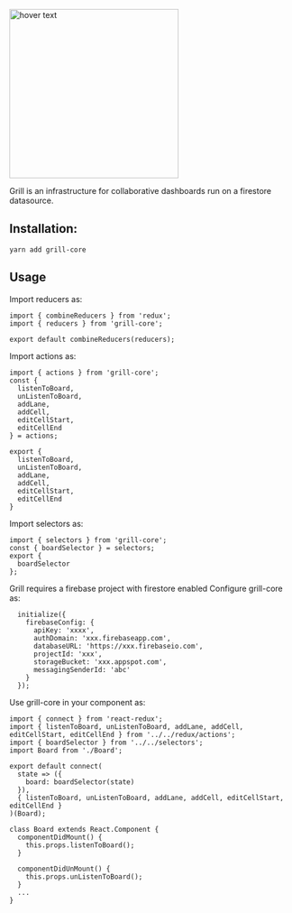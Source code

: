 <p align="left">
  <img src="https://user-images.githubusercontent.com/2143920/53520273-942e0600-3ad5-11e9-97c7-4601961de32a.png" width="300" title="hover text">
</p>
Grill is an infrastructure for collaborative dashboards run on a firestore datasource.

## Installation:

`yarn add grill-core`

## Usage

Import reducers as:

```
import { combineReducers } from 'redux';
import { reducers } from 'grill-core';

export default combineReducers(reducers);
```

Import actions as:

```
import { actions } from 'grill-core';
const {
  listenToBoard,
  unListenToBoard,
  addLane,
  addCell,
  editCellStart,
  editCellEnd
} = actions;

export {
  listenToBoard,
  unListenToBoard,
  addLane,
  addCell,
  editCellStart,
  editCellEnd
}
```

Import selectors as:

```
import { selectors } from 'grill-core';
const { boardSelector } = selectors;
export {
  boardSelector
};
```

Grill requires a firebase project with firestore enabled
Configure grill-core as:

```
  initialize({
    firebaseConfig: {
      apiKey: 'xxxx',
      authDomain: 'xxx.firebaseapp.com',
      databaseURL: 'https://xxx.firebaseio.com',
      projectId: 'xxx',
      storageBucket: 'xxx.appspot.com',
      messagingSenderId: 'abc'
    }
  });
```

Use grill-core in your component as:

```
import { connect } from 'react-redux';
import { listenToBoard, unListenToBoard, addLane, addCell, editCellStart, editCellEnd } from '../../redux/actions';
import { boardSelector } from '../../selectors';
import Board from './Board';

export default connect(
  state => ({
    board: boardSelector(state)
  }),
  { listenToBoard, unListenToBoard, addLane, addCell, editCellStart, editCellEnd }
)(Board);
```

```
class Board extends React.Component {
  componentDidMount() {
    this.props.listenToBoard();
  }

  componentDidUnMount() {
    this.props.unListenToBoard();
  }
  ...
}
```
